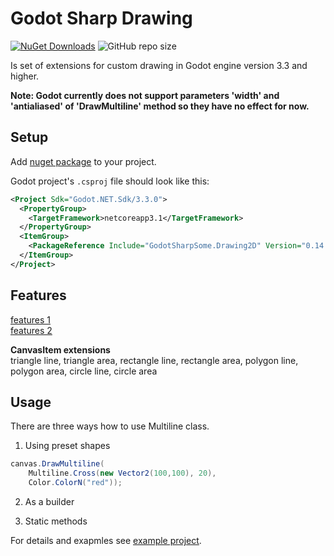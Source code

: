 # Godot Sharp Drawing
[![NuGet Downloads](https://img.shields.io/nuget/dt/GodotSharpSome.Drawing2D.svg)](https://www.nuget.org/packages/GodotSharpSome.Drawing2D/)
![GitHub repo size](https://img.shields.io/github/repo-size/jirikostiha/godot-sharp-some)  

Is set of extensions for custom drawing in Godot engine version 3.3 and higher.  

**Note: Godot currently does not support parameters 'width' and 'antialiased' of 'DrawMultiline' method so they have no effect for now.**

## Setup
Add [nuget package](https://www.nuget.org/packages/GodotSharpSome.Drawing2D)
to your project.

Godot project's `.csproj` file should look like this:

```xml
<Project Sdk="Godot.NET.Sdk/3.3.0">
  <PropertyGroup>
    <TargetFramework>netcoreapp3.1</TargetFramework>
  </PropertyGroup>
  <ItemGroup>
    <PackageReference Include="GodotSharpSome.Drawing2D" Version="0.14.0" />
  </ItemGroup>
</Project>
```

## Features  
[features 1](./doc/images/features2D_1.png "Features")  
[features 2](./doc/images/features2D_2.png "Features")  

**CanvasItem extensions**  
triangle line, triangle area, rectangle line, rectangle area, polygon line, polygon area, circle line, circle area  

## Usage
There are three ways how to use Multiline class.  
1. Using preset shapes   

```csharp
canvas.DrawMultiline(
    Multiline.Cross(new Vector2(100,100), 20),
    Color.ColorN("red"));
```

2. As a builder



3. Static methods


For details and exapmles see [example project](./src/usage/).